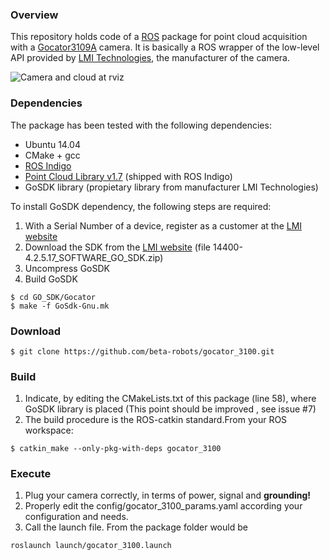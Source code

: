 ### Overview
This repository holds code of a [ROS](http://www.ros.org) package for point cloud acquisition with a [Gocator3109A](http://lmi3d.com/products/gocator/snapshot-sensor) camera. It is basically a ROS wrapper of the low-level API provided by [LMI Technologies](http://lmi3d.com), the manufacturer of the camera. 

![Camera and cloud at rviz](https://github.com/beta-robots/gocator_3100/blob/master/media/gocator_3100_ros_pkg.png)

### Dependencies
The package has been tested with the following dependencies:
* Ubuntu 14.04
* CMake + gcc
* [ROS Indigo](http://wiki.ros.org/indigo/Installation/Ubuntu)
* [Point Cloud Library v1.7](http://www.pointclouds.org/) (shipped with ROS Indigo)
* GoSDK library (propietary library from manufacturer LMI Technologies)

To install GoSDK dependency, the following steps are required: 

1. With a Serial Number of a device, register as a customer at the [LMI website](http://downloads.lmi3d.com/)
2. Download the SDK from the [LMI website](http://downloads.lmi3d.com/) (file 14400-4.2.5.17_SOFTWARE_GO_SDK.zip)
3. Uncompress GoSDK
4. Build GoSDK
```shell 
$ cd GO_SDK/Gocator
$ make -f GoSdk-Gnu.mk 
```

### Download
```shell
$ git clone https://github.com/beta-robots/gocator_3100.git
```

### Build
1. Indicate, by editing the CMakeLists.txt of this package (line 58), where GoSDK library is placed (This point should be improved , see issue #7)
2. The build procedure is the ROS-catkin standard.From your ROS workspace: 
```shell
$ catkin_make --only-pkg-with-deps gocator_3100 
```

### Execute

1. Plug your camera correctly, in terms of power, signal and **grounding!**
2. Properly edit the config/gocator_3100_params.yaml according your configuration and needs. 
3. Call the launch file. From the package folder would be
```shell
roslaunch launch/gocator_3100.launch
```



